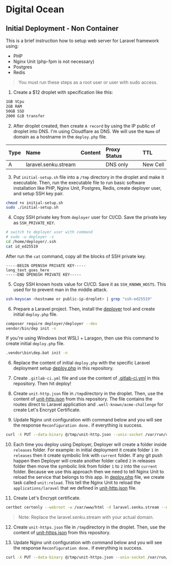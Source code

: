 # Digital Ocean

## Initial Deployment - Non Container

This is a brief instruction how to setup web server for Laravel framework using:

- PHP
- Nginx Unit (php-fpm is not necessary)
- Postgres
- Redis

> You must run these steps as a root user or user with sudo access.

1. Create a $12 droplet with specification like this:

```txt
1GB VCpu
2GB RAM
50GB SSD
2000 GiB transfer
```

2. After droplet created, then create `A record` by using the IP public of droplet into DNS. I'm using Cloudflare as DNS. We will use the `Name` of domain as a hostname in the `deploy.php` file.

| Type | Name                    | Content             | Proxy Status | TTL      |
|:-----|:------------------------|:--------------------|:-------------|:---------|
| A    | laravel.senku.stream    | <droplet-ip-public> | DNS only     | New Cell |

3. Put `initial-setup.sh` file into a `/tmp` directory in the droplet and make it executable. Then, run the executable file to run basic software installation like PHP, Nginx Unit, Postgres, Redis, create deployer user, and setup SSH key pair.

```sh
chmod +x initial-setup.sh
sudo ./initial-setup.sh
```

4. Copy SSH private key from `deployer` user for CI/CD. Save the private key as `SSH_PRIVATE_KEY`.

```sh
# switch to deployer user with command
# sudo -u deployer -s
cd /home/deployer/.ssh
cat id_ed25519
```

After run the `cat` command, copy all the blocks of SSH private key.

```
-----BEGIN OPENSSH PRIVATE KEY-----
long_text_goes_here
-----END OPENSSH PRIVATE KEY-----
```

5. Copy SSH known hosts value for CI/CD. Save it as `SSH_KNOWN_HOSTS`. This used for to prevent man in the middle attack.

```sh
ssh-keyscan <hostname or public-ip-droplet> | grep "ssh-ed25519"
```

6. Prepare a Laravel project. Then, install the [deployer](https://deployer.org) tool and create initial `deploy.php` file.

```sh
composer require deployer/deployer --dev
vendor/bin/dep init -n
```

If you're using Windows (not WSL) + Laragon, then use this command to create initial `deploy.php` file.

```sh
.vendor\bin\dep.bat init -n
```

6. Replace the content of initial `deploy.php` with the specific Laravel deployment setup [deploy.php](deploy.php) in this repository.

7. Create `.gitlab-ci.yml` file and use the content of [.gitlab-ci.yml](.gitlab-ci.yml.txt) in this repository. Then hit deploy!

8. Create `unit-http.json` file in `/tmp`directory in the droplet. Then, use the content of [unit-http.json](unit-http.json) from this repository. The file contains the routes direct to Laravel application and `.well-known/acme-challenge` for create Let's Encrypt Certificate.

9. Update Nginx unit configuration with command below and you will see the response `Reconfiguration done.` if everything is success.

```sh
curl -X PUT --data-binary @/tmp/unit-http.json --unix-socket /var/run/control.unit.sock http://localhost/config/
```

10. Each time you deploy using Deployer, Deployer will create a folder inside `releases` folder. For example: in initial deployment it create folder `1` in `releases` then it create symbolic link with `current` folder. If any git push happen then Deployer will create another folder called `2` in releases folder then move the symbolic link from folder `1` to `2` into the `current` folder. Because we use this approach then we need to tell Nginx Unit to reload the service that belongs to this app. In [deploy.php](deploy.php) file, we create task called `unit:reload`. This tell the Nginx Unit to reload the `applications/laravel` that we defined in [unit-http.json](unit-http.json) file.

11. Create Let's Encrypt certificate.

```sh
certbot certonly --webroot -w /var/www/html -d laravel.senku.stream --non-interactive --agree-tos -m halo@kresna.me
```

> Note: Replace the laravel.senku.stream with your actual domain.

12. Create `unit-https.json` file in `/tmp`directory in the droplet. Then, use the content of [unit-https.json](unit-https.json) from this repository.

13. Update Nginx unit configuration with command below and you will see the response `Reconfiguration done.` if everything is success.

```sh
curl -X PUT --data-binary @/tmp/unit-https.json --unix-socket /var/run/control.unit.sock http://localhost/config/
```